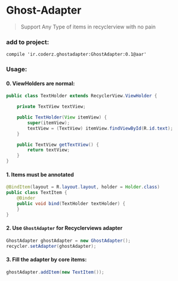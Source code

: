 # Ghost-Adapter
> Support Any Type of items in recyclerview with no pain 


### add to project:
`compile 'ir.coderz.ghostadapter:GhostAdapter:0.1@aar'`


### Usage:

#### 0. ViewHolders are normal:
```java
public class TextHolder extends RecyclerView.ViewHolder {

    private TextView textView;

    public TextHolder(View itemView) {
        super(itemView);
        textView = (TextView) itemView.findViewById(R.id.text);
    }

    public TextView getTextView() {
        return textView;
    }
}
```


#### 1. Items must be annotated
```java
@BindItem(layout = R.layout.layout, holder = Holder.class)
public class TextItem {  
    @Binder
    public void bind(TextHolder textHolder) {
    }
}
```

#### 2. Use `GhostAdapter` for Recyclerviews adapter
```java
GhostAdapter ghostAdapter = new GhostAdapter();
recycler.setAdapter(ghostAdapter);
```
#### 3. Fill the adapter by core items:
```java
ghostAdapter.addItem(new TextItem());
```


